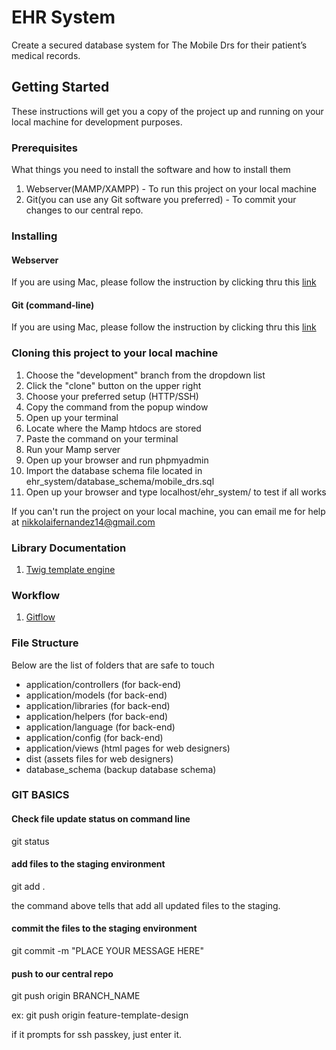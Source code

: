 # EHR System

Create a secured database system for The Mobile Drs for their patient’s medical records.

## Getting Started

These instructions will get you a copy of the project up and running on your local machine for development purposes.

### Prerequisites

What things you need to install the software and how to install them

1. Webserver(MAMP/XAMPP) - To run this project on your local machine
2. Git(you can use any Git software you preferred) - To commit your changes to our central repo.

### Installing

#### Webserver

If you are using Mac, please follow the instruction by clicking thru this [link](https://documentation.mamp.info/en/MAMP-Mac/Installation/)

#### Git (command-line)

If you are using Mac, please follow the instruction by clicking thru this [link](https://www.atlassian.com/git/tutorials/install-git)

### Cloning this project to your local machine

1. Choose the "development" branch from the dropdown list
2. Click the "clone" button on the upper right
3. Choose your preferred setup (HTTP/SSH)
4. Copy the command from the popup window
5. Open up your terminal
6. Locate where the Mamp htdocs are stored
7. Paste the command on your terminal
8. Run your Mamp server
9. Open up your browser and run phpmyadmin
10. Import the database schema file located in ehr_system/database_schema/mobile_drs.sql
11. Open up your browser and type localhost/ehr_system/ to test if all works

If you can't run the project on your local machine, you can email me for help at nikkolaifernandez14@gmail.com

### Library Documentation

1. [Twig template engine](https://twig.symfony.com/doc/2.x/templates.html)

### Workflow

1. [Gitflow](https://nvie.com/posts/a-successful-git-branching-model/)

### File Structure

Below are the list of folders that are safe to touch

- application/controllers (for back-end)
- application/models (for back-end)
- application/libraries (for back-end)
- application/helpers (for back-end)
- application/language (for back-end)
- application/config (for back-end)
- application/views (html pages for web designers)
- dist (assets files for web designers)
- database_schema (backup database schema)

### GIT BASICS

#### Check file update status on command line

git status

#### add files to the staging environment

git add .

the command above tells that add all updated files to the staging.

#### commit the files to the staging environment

git commit -m "PLACE YOUR MESSAGE HERE"

#### push to our central repo

git push origin BRANCH_NAME

ex: git push origin feature-template-design

if it prompts for ssh passkey, just enter it.